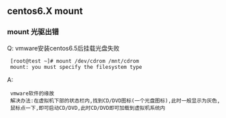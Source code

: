 ## centos6.X mount

### mount 光驱出错

Q:
vmware安装centos6.5后挂载光盘失败

```
 [root@test ~]# mount /dev/cdrom /mnt/cdrom
 mount: you must specify the filesystem type
```
A:
```
 vmware软件的缘故
 解决办法:在虚拟机下部的状态栏内,找到CD/DVD图标(一个光盘图标),此时一般显示为灰色,
 鼠标点一下,即可启动CD/DVD,此时CD/DVD即可加载到虚拟机系统内
```

